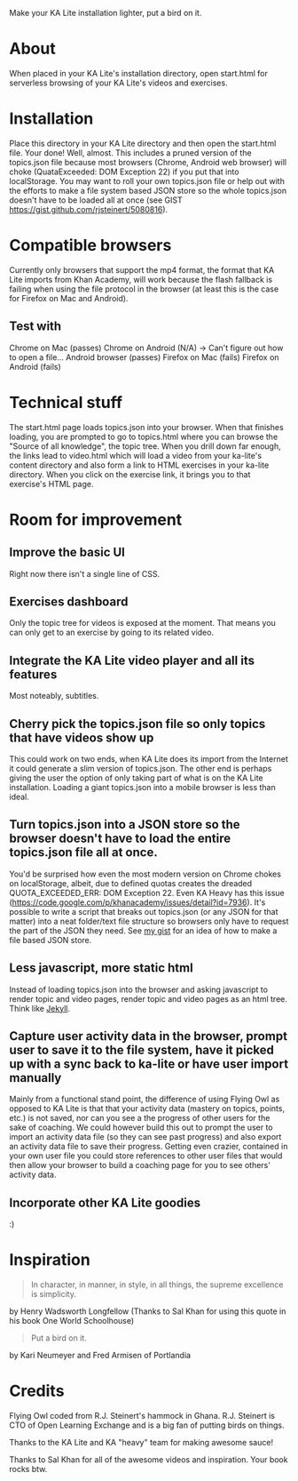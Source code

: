 Make your KA Lite installation lighter, put a bird on it.

# About
When placed in your KA Lite's installation directory, open start.html for serverless browsing of your KA Lite's videos and exercises. 

# Installation
Place this directory in your KA Lite directory and then open the start.html file. Your done! Well, almost.  This includes a pruned version of the topics.json file because most browsers (Chrome, Android web browser) will choke (QuataExceeded: DOM Exception 22) if you put that into localStorage. You may want to roll your own topics.json file or help out with the efforts to make a file system based JSON store so the whole topics.json doesn't have to be loaded all at once (see GIST https://gist.github.com/rjsteinert/5080816). 

# Compatible browsers
Currently only browsers that support the mp4 format, the format that KA Lite imports from Khan Academy, will work because the flash fallback is failing when using the file protocol in the browser (at least this is the case for Firefox on Mac and Android).  

## Test with
Chrome on Mac (passes)
Chrome on Android (N/A) -> Can't figure out how to open a file...
Android browser (passes)
Firefox on Mac (fails)
Firefox on Android (fails)

# Technical stuff
The start.html page loads topics.json into your browser.  When that finishes loading, you are prompted to go to topics.html where you can browse the "Source of all knowledge", the topic tree.  When you drill down far enough, the links lead to video.html which will load a video from your ka-lite's content directory and also form a link to HTML exercises in your ka-lite directory.  When you click on the exercise link, it brings you to that exercise's HTML page.

# Room for improvement
## Improve the basic UI
Right now there isn't a single line of CSS.

## Exercises dashboard
Only the topic tree for videos is exposed at the moment. That means you can only get to an exercise by going to its related video.

## Integrate the KA Lite video player and all its features
Most noteably, subtitles.  

## Cherry pick the topics.json file so only topics that have videos show up
This could work on two ends, when KA Lite does its import from the Internet it could generate a slim version of topics.json.  The other end is perhaps giving the user the option of only taking part of what is on the KA Lite installation. Loading a giant topics.json into a mobile browser is less than ideal.

## Turn topics.json into a JSON store so the browser doesn't have to load the entire topics.json file all at once.
You'd be surprised how even the most modern version on Chrome chokes on localStorage, albeit, due to defined quotas creates the dreaded QUOTA_EXCEEDED_ERR: DOM Exception 22.  Even KA Heavy has this issue (https://code.google.com/p/khanacademy/issues/detail?id=7936).  It's possible to write a script that breaks out topics.json (or any JSON for that matter) into a neat folder/text file structure so browsers only have to request the part of the JSON they need.  See  [my gist](https://gist.github.com/rjsteinert/5080816) for an idea of how to make a file based JSON store.

## Less javascript, more static html
Instead of loading topics.json into the browser and asking javascript to render topic and video pages, render topic and video pages as an html tree. Think like [Jekyll](https://github.com/mojombo/jekyll).

## Capture user activity data in the browser, prompt user to save it to the file system, have it picked up with a sync back to ka-lite or have user import manually
Mainly from a functional stand point, the difference of using Flying Owl as opposed to KA Lite is that that your activity data (mastery on topics, points, etc.) is not saved, nor can you see a the progress of other users for the sake of coaching. We could however build this out to prompt the user to import an activity data file (so they can see past progress) and also export an activity data file to save their progress.  Getting even crazier, contained in your own user file you could store references to other user files that would then allow your browser to build a coaching page for you to see others' activity data. 

## Incorporate other KA Lite goodies
:)

# Inspiration
> In character, in manner, in style, in all things, the supreme excellence is simplicity.

by Henry Wadsworth Longfellow (Thanks to Sal Khan for using this quote in his book One World Schoolhouse) 

> Put a bird on it.

by Kari Neumeyer and Fred Armisen of Portlandia


# Credits
Flying Owl coded from R.J. Steinert's hammock in Ghana.  R.J. Steinert is CTO of Open Learning Exchange and is a big fan of putting birds on things.

Thanks to the KA Lite and KA "heavy" team for making awesome sauce!

Thanks to Sal Khan for all of the awesome videos and inspiration. Your book rocks btw.

